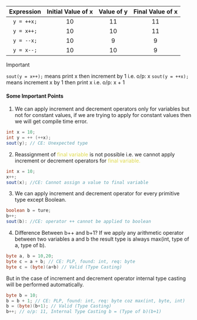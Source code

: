 
| Expression | Initial Value of x | Value of y | Final Value of x |
| :--------: | :----------------: | :--------: | :--------------: |
| `y = ++x;` |         10         |     11     |        11        |
| `y = x++;` |         10         |     10     |        11        |
| `y = --x;` |         10         |     9      |        9         |
| `y = x--;` |         10         |     10     |        9         |
>[!important] 
>`sout(y = x++);` means print x then increment by 1 i.e. o/p: x
>`sout(y = ++x);` means increment x by 1 then print x i.e. o/p: x + 1


#### Some Important Points

1. We can apply increment and decrement operators only for variables but not for constant values, if we are trying to apply for constant values then we will get compile time error.
```java
int x = 10;
int y = ++ (++x);
sout(y); // CE: Unexpected type 
```

2. Reassignment of <span style="color:rgb(222, 217, 74)">final variable</span> is not possible i.e. we cannot apply increment or decrement operators for <span style="color:rgb(222, 217, 74)">final variable.</span>
```java
int x = 10;
x++;
sout(x); //CE: Cannot assign a value to final variable
```

3. We can apply increment and decrement operator for every primitive type except Boolean.
```java
boolean b = ture;
b++;
sout(b): //CE: operator ++ cannot be applied to boolean
```

 4. Difference Between b++ and b+1?
If we apply any arithmetic operator between two variables a and b the result type is always max(int, type of a, type of b).
```java
byte a, b = 10,20;
byte c = a + b; // CE: PLP, found: int, req: byte
byte c = (byte)(a+b) // Valid (Type Casting)
```
But in the case of increment and decrement operator internal type casting will be performed automatically.
```java
byte b = 10;
b = b + 1; // CE: PLP, found: int, req: byte coz max(int, byte, int)
b = (byte)(b+1); // Valid (Type Casting)
b++; // o/p: 11, Internal Type Casting b = (Type of b)(b+1)
```
